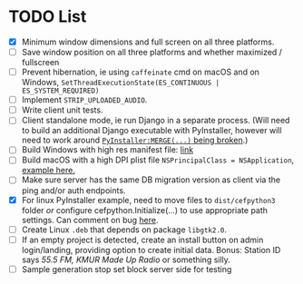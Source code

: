 # TODO List

- [x] Minimum window dimensions and full screen on all three platforms.
- [ ] Save window position on all three platforms and whether maximized / fullscreen
- [ ] Prevent hibernation, ie using `caffeinate` cmd on macOS and on Windows,
      `SetThreadExecutionState(ES_CONTINUOUS | ES_SYSTEM_REQUIRED)`
- [ ] Implement `STRIP_UPLOADED_AUDIO`.
- [ ] Write client unit tests.
- [ ] Client standalone mode, ie run Django in a separate process. (Will need to
      build an additional Django executable with PyInstaller, however will need to
      work around
      [`PyInstaller:MERGE(...)` being broken](https://pyinstaller.readthedocs.io/en/latest/spec-files.html#multipackage-bundles).)
- [ ] Build Windows with high res manifest file:
      [link](https://github.com/cztomczak/cefpython/issues/530#issuecomment-505066492)
- [ ] Build macOS with a high DPI plist file `NSPrincipalClass = NSApplication`,
      [example here.](https://pyinstaller.readthedocs.io/en/stable/spec-files.html#spec-file-options-for-a-mac-os-x-bundle)
- [ ] Make sure server has the same DB migration version as client via the ping
      and/or auth endpoints.
- [x] For linux PyInstaller example, need to move files to `dist/cefpython3` folder
      _or_ configure cefpython.Initialize(...) to use appropriate path settings.
      Can comment on bug [here](https://github.com/cztomczak/cefpython/issues/135).
- [ ] Create Linux `.deb` that depends on package `libgtk2.0`.
- [ ] If an empty project is detected, create an install button on admin login/landing,
      providing option to create initial data. Bonus: Station ID says _55.5 FM, KMUR Made
      Up Radio_ or something silly.
- [ ] Sample generation stop set block server side for testing
